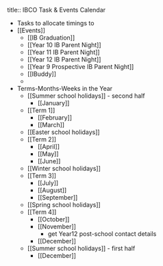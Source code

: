 title:: IBCO Task & Events Calendar

- Tasks to allocate timings to
- [[Events]]
	- [[IB Graduation]]
	- [[Year 10 IB Parent Night]]
	- [[Year 11 IB Parent Night]]
	- [[Year 12 IB Parent Night]]
	- [[Year 9 Prospective IB Parent Night]]
	- [[IBuddy]]
	-
- Terms-Months-Weeks in the Year
	- [[Summer school holidays]] - second half
		- [[January]]
	- [[Term 1]]
		- [[February]]
		- [[March]]
	- [[Easter school holidays]]
	- [[Term 2]]
		- [[April]]
		- [[May]]
		- [[June]]
	- [[Winter school holidays]]
	- [[Term 3]]
		- [[July]]
		- [[August]]
		- [[September]]
	- [[Spring school holidays]]
	- [[Term 4]]
		- [[October]]
		- [[November]]
			- get Year12 post-school contact details
		- [[December]]
	- [[Summer school holidays]] - first half
		- [[December]]